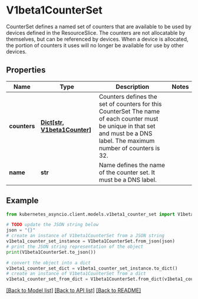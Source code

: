 # V1beta1CounterSet

CounterSet defines a named set of counters that are available to be used by devices defined in the ResourceSlice.  The counters are not allocatable by themselves, but can be referenced by devices. When a device is allocated, the portion of counters it uses will no longer be available for use by other devices.

## Properties

Name | Type | Description | Notes
------------ | ------------- | ------------- | -------------
**counters** | [**Dict[str, V1beta1Counter]**](V1beta1Counter.md) | Counters defines the set of counters for this CounterSet The name of each counter must be unique in that set and must be a DNS label.  The maximum number of counters is 32. | 
**name** | **str** | Name defines the name of the counter set. It must be a DNS label. | 

## Example

```python
from kubernetes_asyncio.client.models.v1beta1_counter_set import V1beta1CounterSet

# TODO update the JSON string below
json = "{}"
# create an instance of V1beta1CounterSet from a JSON string
v1beta1_counter_set_instance = V1beta1CounterSet.from_json(json)
# print the JSON string representation of the object
print(V1beta1CounterSet.to_json())

# convert the object into a dict
v1beta1_counter_set_dict = v1beta1_counter_set_instance.to_dict()
# create an instance of V1beta1CounterSet from a dict
v1beta1_counter_set_from_dict = V1beta1CounterSet.from_dict(v1beta1_counter_set_dict)
```
[[Back to Model list]](../README.md#documentation-for-models) [[Back to API list]](../README.md#documentation-for-api-endpoints) [[Back to README]](../README.md)


